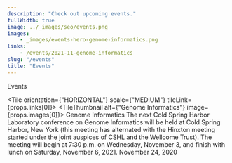 ```yaml
---
description: "Check out upcoming events."
fullWidth: true
image: ../_images/seo/events.png
images:
    - _images/events-hero-genome-informatics.png
links:
    - /events/2021-11-genome-informatics
slug: "/events"
title: "Events"
---
```


<Headline>
<HeadlineHeading>Events</HeadlineHeading>
</Headline>

<Newsroom>

<Grid columns={1}>

<Tile orientation={"HORIZONTAL"} scale={"MEDIUM"} tileLink={props.links[0]}>
<TileThumbnail alt={"Genome Informatics"} image={props.images[0]}></TileThumbnail>
<TileContent>
<TileHeading>
Genome Informatics
</TileHeading>
<TileBody>
The next Cold Spring Harbor Laboratory conference on Genome Informatics will be held at Cold Spring Harbor, New York (this meeting has alternated with the Hinxton meeting started under the joint auspices of CSHL and the Wellcome Trust). The meeting will begin at 7:30 p.m. on Wednesday, November 3, and finish with lunch on Saturday, November 6, 2021.
</TileBody>
<TileDate>November 24, 2020</TileDate>
</TileContent>
</Tile>

</Grid>

</Newsroom>
